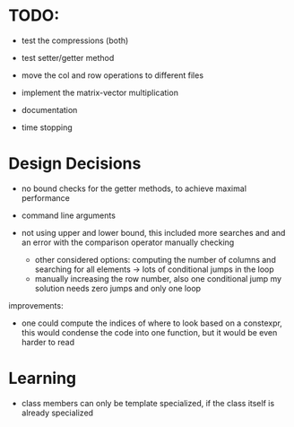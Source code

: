 # TODO:
- test the compressions (both)
- test setter/getter method
- move the col and row operations to different files
- implement the matrix-vector multiplication

- documentation
- time stopping


# Design Decisions
- no bound checks for the getter methods, to achieve maximal performance
- command line arguments

- not using upper and lower bound, this included more searches and and an error with the comparison operator
manually checking
    - other considered options: computing the number of columns and searching for all elements -> lots of conditional jumps in the loop
    - manually increasing the row number, also one conditional jump
my solution needs zero jumps and only one loop

improvements:
- one could compute the indices of where to look based on a constexpr, this would condense the
code into one function, but it would be even harder to read

# Learning
- class members can only be template specialized, if the class itself is already specialized